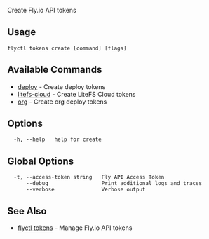 Create Fly.io API tokens

## Usage
~~~
flyctl tokens create [command] [flags]
~~~

## Available Commands
* [deploy](/docs/flyctl/tokens-create-deploy/)	 - Create deploy tokens
* [litefs-cloud](/docs/flyctl/tokens-create-litefs-cloud/)	 - Create LiteFS Cloud tokens
* [org](/docs/flyctl/tokens-create-org/)	 - Create org deploy tokens

## Options

~~~
  -h, --help   help for create
~~~

## Global Options

~~~
  -t, --access-token string   Fly API Access Token
      --debug                 Print additional logs and traces
      --verbose               Verbose output
~~~

## See Also

* [flyctl tokens](/docs/flyctl/tokens/)	 - Manage Fly.io API tokens


